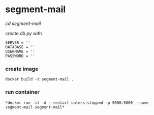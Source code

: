 # segment-mail
*cd segment-mail*

create *db.py* with

```
SERVER = ''
DATABASE = ''
USERNAME = ''
PASSWORD = ''
```

### create image

```
docker build -t segment-mail .
```

### run container

```
*docker run -it -d --restart unless-stopped -p 5000:5000 --name segment-mail segment-mail*
```

